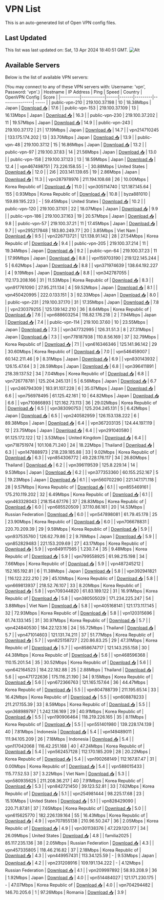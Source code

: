 # VPN List

This is an auto-generated list of Open VPN config files.

## Last Updated

This list was last updated on: Sat, 13 Apr 2024 18:40:51 GMT.
![Alt](https://repobeats.axiom.co/api/embed/186b98318ef1479477931607c1ad7d823f12451f.svg "Repobeats analytics image")

## Available Servers

Below is the list of available VPN servers:

(You may connect to any of these VPN servers with: Username: 'vpn', Password: 'vpn'.)
| Hostname | IP Address | Ping | Speed | Country | OpenVPN Config | Score |
|----------|------------|------|-------|---------|----------------| ----- |
| public-vpn-210 | 219.100.37.198 | 10 | 18.38Mbps | Japan | [Download 📥](./configs/server_0_JP.ovpn) | 17.6 |
| public-vpn-153 | 219.100.37.109 | 13 | 16.13Mbps | Japan | [Download 📥](./configs/server_1_JP.ovpn) | 16.3 |
| public-vpn-230 | 219.100.37.202 | 11 | 19.57Mbps | Japan | [Download 📥](./configs/server_2_JP.ovpn) | 14.9 |
| public-vpn-243 | 219.100.37.172 | 21 | 17.19Mbps | Japan | [Download 📥](./configs/server_3_JP.ovpn) | 14.7 |
| vpn214710245 | 133.175.174.202 | 13 | 33.70Mbps | Japan | [Download 📥](./configs/server_4_JP.ovpn) | 13.9 |
| public-vpn-48 | 219.100.37.12 | 15 | 16.86Mbps | Japan | [Download 📥](./configs/server_5_JP.ovpn) | 13.2 |
| public-vpn-97 | 219.100.37.83 | 14 | 21.56Mbps | Japan | [Download 📥](./configs/server_6_JP.ovpn) | 13.0 |
| public-vpn-158 | 219.100.37.123 | 13 | 18.59Mbps | Japan | [Download 📥](./configs/server_7_JP.ovpn) | 12.4 |
| vpn467498751 | 73.226.158.55 | - | 30.88Mbps | United States | [Download 📥](./configs/server_8_US.ovpn) | 12.0 |
| 2i6 | 203.141.139.65 | 19 | 2.86Mbps | Japan | [Download 📥](./configs/server_9_JP.ovpn) | 11.3 |
| vpn287978976 | 211.194.108.68 | 26 | 10.00Mbps | Korea Republic of | [Download 📥](./configs/server_10_KR.ovpn) | 11.0 |
| vpn305114740 | 121.187.145.64 | 155 | 0.93Mbps | Korea Republic of | [Download 📥](./configs/server_11_KR.ovpn) | 10.8 |
| byza881010 | 159.89.195.223 | - | 59.45Mbps | United States | [Download 📥](./configs/server_12_US.ovpn) | 10.2 |
| public-vpn-120 | 219.100.37.101 | 22 | 18.07Mbps | Japan | [Download 📥](./configs/server_13_JP.ovpn) | 9.9 |
| public-vpn-186 | 219.100.37.163 | 19 | 20.57Mbps | Japan | [Download 📥](./configs/server_14_JP.ovpn) | 9.8 |
| public-vpn-57 | 219.100.37.21 | 11 | 17.45Mbps | Japan | [Download 📥](./configs/server_15_JP.ovpn) | 9.7 |
| vpn295217848 | 183.80.249.77 | 20 | 3.85Mbps | Viet Nam | [Download 📥](./configs/server_16_VN.ovpn) | 9.5 |
| vpn226713721 | 121.138.91.142 | 28 | 27.54Mbps | Korea Republic of | [Download 📥](./configs/server_17_KR.ovpn) | 9.4 |
| public-vpn-205 | 219.100.37.214 | 11 | 19.34Mbps | Japan | [Download 📥](./configs/server_18_JP.ovpn) | 9.2 |
| public-vpn-64 | 219.100.37.23 | 11 | 17.99Mbps | Japan | [Download 📥](./configs/server_19_JP.ovpn) | 8.8 |
| vpn159703190 | 219.122.145.244 | 5 | 6.62Mbps | Japan | [Download 📥](./configs/server_20_JP.ovpn) | 8.8 |
| vpn371974639 | 138.64.192.227 | 4 | 9.19Mbps | Japan | [Download 📥](./configs/server_21_JP.ovpn) | 8.8 |
| vpn342787055 | 112.173.208.166 | 31 | 11.53Mbps | Korea Republic of | [Download 📥](./configs/server_22_KR.ovpn) | 8.3 |
| vpn917761090 | 27.95.211.134 | 4 | 59.52Mbps | Japan | [Download 📥](./configs/server_23_JP.ovpn) | 8.1 |
| vpn450420995 | 222.0.133.151 | 3 | 92.33Mbps | Japan | [Download 📥](./configs/server_24_JP.ovpn) | 8.0 |
| public-vpn-231 | 219.100.37.170 | 31 | 17.35Mbps | Japan | [Download 📥](./configs/server_25_JP.ovpn) | 7.8 |
| vpn230379255 | 125.139.142.210 | 36 | 8.64Mbps | Korea Republic of | [Download 📥](./configs/server_26_KR.ovpn) | 7.6 |
| vpn688603254 | 116.82.176.218 | 2 | 7.94Mbps | Japan | [Download 📥](./configs/server_27_JP.ovpn) | 7.4 |
| public-vpn-114 | 219.100.37.60 | 10 | 23.55Mbps | Japan | [Download 📥](./configs/server_28_JP.ovpn) | 7.3 |
| vpn347732995 | 126.31.51.3 | 8 | 27.31Mbps | Japan | [Download 📥](./configs/server_29_JP.ovpn) | 7.3 |
| vpn778187938 | 110.8.56.169 | 37 | 32.79Mbps | Korea Republic of | [Download 📥](./configs/server_30_KR.ovpn) | 7.1 |
| vpn616346346 | 125.141.96.142 | 29 | 30.60Mbps | Korea Republic of | [Download 📥](./configs/server_31_KR.ovpn) | 7.0 |
| vpn546459007 | 60.142.211.46 | 9 | 8.31Mbps | Japan | [Download 📥](./configs/server_32_JP.ovpn) | 6.9 |
| vpn830143932 | 126.15.47.64 | 3 | 28.59Mbps | Japan | [Download 📥](./configs/server_33_JP.ovpn) | 6.8 |
| vpn396411891 | 218.39.137.52 | 34 | 7.04Mbps | Korea Republic of | [Download 📥](./configs/server_34_KR.ovpn) | 6.8 |
| vpn726778781 | 125.204.245.131 | 5 | 6.56Mbps | Japan | [Download 📥](./configs/server_35_JP.ovpn) | 6.7 |
| vpn246794309 | 183.91.107.228 | 6 | 35.07Mbps | Japan | [Download 📥](./configs/server_36_JP.ovpn) | 6.6 |
| vpn756978495 | 61.125.42.161 | 10 | 64.82Mbps | Japan | [Download 📥](./configs/server_37_JP.ovpn) | 6.6 |
| vpn710866893 | 121.162.73.113 | 36 | 29.02Mbps | Korea Republic of | [Download 📥](./configs/server_38_KR.ovpn) | 6.5 |
| vpn383090753 | 125.204.245.131 | 5 | 6.42Mbps | Japan | [Download 📥](./configs/server_39_JP.ovpn) | 6.5 |
| vpn240582959 | 126.153.138.222 | 6 | 89.38Mbps | Japan | [Download 📥](./configs/server_40_JP.ovpn) | 6.4 |
| vpn367203135 | 124.44.197.119 | 12 | 23.75Mbps | Japan | [Download 📥](./configs/server_41_JP.ovpn) | 6.4 |
| vpn291040580 | 91.125.172.122 | 12 | 3.53Mbps | United Kingdom | [Download 📥](./configs/server_42_GB.ovpn) | 6.4 |
| vpn718751974 | 101.108.71.240 | 24 | 18.22Mbps | Thailand | [Download 📥](./configs/server_43_TH.ovpn) | 6.3 |
| vpn147888973 | 218.239.185.88 | 33 | 9.02Mbps | Korea Republic of | [Download 📥](./configs/server_44_KR.ovpn) | 6.3 |
| vpn854306772 | 49.228.176.117 | 34 | 26.80Mbps | Thailand | [Download 📥](./configs/server_45_TH.ovpn) | 6.2 |
| vpn396119539 | 125.8.229.14 | 14 | 9.53Mbps | Japan | [Download 📥](./configs/server_46_JP.ovpn) | 6.2 |
| vpn377353360 | 60.155.252.167 | 5 | 19.23Mbps | Japan | [Download 📥](./configs/server_47_JP.ovpn) | 6.1 |
| vpn560702290 | 221.147.171.118 | 28 | 9.57Mbps | Korea Republic of | [Download 📥](./configs/server_48_KR.ovpn) | 6.1 |
| vpn855469161 | 175.210.119.202 | 32 | 6.49Mbps | Korea Republic of | [Download 📥](./configs/server_49_KR.ovpn) | 6.1 |
| vpn463328043 | 218.154.67.176 | 37 | 28.83Mbps | Korea Republic of | [Download 📥](./configs/server_50_KR.ovpn) | 6.0 |
| vpn685520509 | 37.110.86.161 | 20 | 14.53Mbps | Russian Federation | [Download 📥](./configs/server_51_RU.ovpn) | 6.0 |
| vpn547898081 | 61.79.45.178 | 25 | 23.90Mbps | Korea Republic of | [Download 📥](./configs/server_52_KR.ovpn) | 6.0 |
| vpn706678831 | 220.70.209.39 | 29 | 9.59Mbps | Korea Republic of | [Download 📥](./configs/server_53_KR.ovpn) | 5.9 |
| vpn937535760 | 126.62.79.86 | 2 | 9.76Mbps | Japan | [Download 📥](./configs/server_54_JP.ovpn) | 5.9 |
| vpn852829483 | 221.153.209.69 | 27 | 43.17Mbps | Korea Republic of | [Download 📥](./configs/server_55_KR.ovpn) | 5.9 |
| vpn849117565 | 1.230.7.4 | 35 | 9.48Mbps | Korea Republic of | [Download 📥](./configs/server_56_KR.ovpn) | 5.9 |
| vpn799558925 | 61.98.215.198 | 34 | 7.66Mbps | Korea Republic of | [Download 📥](./configs/server_57_KR.ovpn) | 5.9 |
| vpn487245212 | 152.165.192.81 | 6 | 11.38Mbps | Japan | [Download 📥](./configs/server_58_JP.ovpn) | 5.8 |
| vpn392941821 | 116.122.222.210 | 29 | 45.10Mbps | Korea Republic of | [Download 📥](./configs/server_59_KR.ovpn) | 5.8 |
| vpn669813937 | 218.52.76.107 | 33 | 8.20Mbps | Korea Republic of | [Download 📥](./configs/server_60_KR.ovpn) | 5.8 |
| vpn709344820 | 61.83.189.122 | 31 | 16.91Mbps | Korea Republic of | [Download 📥](./configs/server_61_KR.ovpn) | 5.8 |
| vpn380505029 | 171.234.225.247 | 54 | 3.88Mbps | Viet Nam | [Download 📥](./configs/server_62_VN.ovpn) | 5.8 |
| vpn405168141 | 121.173.117.145 | 32 | 72.93Mbps | Korea Republic of | [Download 📥](./configs/server_63_KR.ovpn) | 5.8 |
| vpn120315696 | 61.74.133.145 | 31 | 30.97Mbps | Korea Republic of | [Download 📥](./configs/server_64_KR.ovpn) | 5.7 |
| vpn424840530 | 184.22.123.16 | 24 | 55.72Mbps | Thailand | [Download 📥](./configs/server_65_TH.ovpn) | 5.7 |
| vpn471014603 | 121.131.74.211 | 37 | 51.77Mbps | Korea Republic of | [Download 📥](./configs/server_66_KR.ovpn) | 5.7 |
| vpn825158727 | 220.86.83.25 | 29 | 47.31Mbps | Korea Republic of | [Download 📥](./configs/server_67_KR.ovpn) | 5.7 |
| vpn858674717 | 121.143.255.158 | 30 | 44.38Mbps | Korea Republic of | [Download 📥](./configs/server_68_KR.ovpn) | 5.6 |
| vpn468596368 | 110.15.201.54 | 35 | 30.52Mbps | Korea Republic of | [Download 📥](./configs/server_69_KR.ovpn) | 5.6 |
| vpn642164523 | 184.22.182.88 | 25 | 2.88Mbps | Thailand | [Download 📥](./configs/server_70_TH.ovpn) | 5.6 |
| vpn471722636 | 175.116.21.190 | 34 | 9.15Mbps | Korea Republic of | [Download 📥](./configs/server_71_KR.ovpn) | 5.6 |
| vpn672366763 | 121.165.157.64 | 36 | 44.47Mbps | Korea Republic of | [Download 📥](./configs/server_72_KR.ovpn) | 5.5 |
| vpn804788739 | 211.195.65.14 | 33 | 16.42Mbps | Korea Republic of | [Download 📥](./configs/server_73_KR.ovpn) | 5.5 |
| vpn608878233 | 211.217.155.39 | 33 | 8.59Mbps | Korea Republic of | [Download 📥](./configs/server_74_KR.ovpn) | 5.5 |
| vpn368989797 | 1.242.136.169 | 29 | 40.91Mbps | Korea Republic of | [Download 📥](./configs/server_75_KR.ovpn) | 5.5 |
| vpn190906464 | 118.219.226.165 | 35 | 8.11Mbps | Korea Republic of | [Download 📥](./configs/server_76_KR.ovpn) | 5.5 |
| vpn551401980 | 139.228.174.139 | 40 | 7.81Mbps | Indonesia | [Download 📥](./configs/server_77_ID.ovpn) | 5.4 |
| vpn149489011 | 111.94.105.209 | 26 | 7.18Mbps | Indonesia | [Download 📥](./configs/server_78_ID.ovpn) | 5.4 |
| vpn117042068 | 116.42.251.168 | 40 | 47.24Mbps | Korea Republic of | [Download 📥](./configs/server_79_KR.ovpn) | 5.4 |
| vpn562457128 | 112.170.185.209 | 28 | 20.22Mbps | Korea Republic of | [Download 📥](./configs/server_80_KR.ovpn) | 5.4 |
| vpn190268149 | 112.167.87.47 | 31 | 0.00Mbps | Korea Republic of | [Download 📥](./configs/server_81_KR.ovpn) | 5.4 |
| vpn588015433 | 115.77.52.53 | 37 | 3.22Mbps | Viet Nam | [Download 📥](./configs/server_82_VN.ovpn) | 5.3 |
| vpn580935625 | 211.208.36.217 | 40 | 7.91Mbps | Korea Republic of | [Download 📥](./configs/server_83_KR.ovpn) | 5.3 |
| vpn842721450 | 39.123.52.81 | 33 | 7.62Mbps | Korea Republic of | [Download 📥](./configs/server_84_KR.ovpn) | 5.1 |
| vpn254981444 | 98.225.17.68 | 23 | 15.10Mbps | United States | [Download 📥](./configs/server_85_US.ovpn) | 5.1 |
| vpn828429090 | 220.71.87.81 | 37 | 7.65Mbps | Korea Republic of | [Download 📥](./configs/server_86_KR.ovpn) | 5.0 |
| vpn615625770 | 182.226.139.164 | 55 | 16.43Mbps | Korea Republic of | [Download 📥](./configs/server_87_KR.ovpn) | 4.9 |
| vpn707855138 | 210.96.50.247 | 36 | 2.05Mbps | Korea Republic of | [Download 📥](./configs/server_88_KR.ovpn) | 4.9 |
| vpn301138376 | 47.229.120.177 | 34 | 26.09Mbps | United States | [Download 📥](./configs/server_89_US.ovpn) | 4.8 |
| familia2025 | 85.117.235.136 | 38 | 2.05Mbps | Russian Federation | [Download 📥](./configs/server_90_RU.ovpn) | 4.3 |
| vpn457335805 | 118.46.216.82 | 37 | 2.18Mbps | Korea Republic of | [Download 📥](./configs/server_91_KR.ovpn) | 4.3 |
| vpn449957431 | 113.34.125.59 | - | 9.53Mbps | Japan | [Download 📥](./configs/server_92_JP.ovpn) | 4.2 |
| vpn231208916 | 109.191.134.222 | - | 4.12Mbps | Russian Federation | [Download 📥](./configs/server_93_RU.ovpn) | 4.1 |
| vpn209997892 | 58.93.208.9 | 36 | 1.92Mbps | Japan | [Download 📥](./configs/server_94_JP.ovpn) | 4.0 |
| vpn514484027 | 121.171.230.175 | - | 47.07Mbps | Korea Republic of | [Download 📥](./configs/server_95_KR.ovpn) | 4.0 |
| vpn704294482 | 146.70.205.6 | 1 | 97.26Mbps | Romania | [Download 📥](./configs/server_96_RO.ovpn) | 3.9 |
